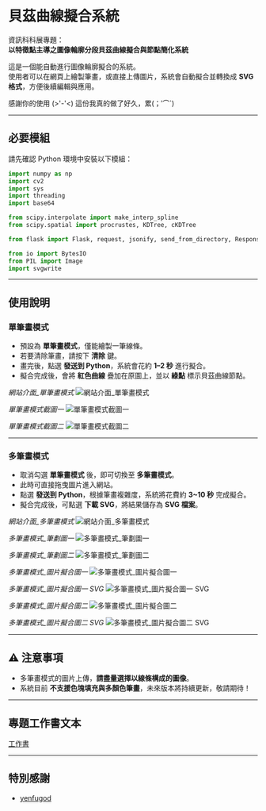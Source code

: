 

# 貝茲曲線擬合系統

資訊科科展專題：  
**以特徵點主導之圖像輪廓分段貝茲曲線擬合與節點簡化系統**

這是一個能自動進行圖像輪廓擬合的系統。  
使用者可以在網頁上繪製筆畫，或直接上傳圖片，系統會自動擬合並轉換成 **SVG 格式**，方便後續編輯與應用。  

感謝你的使用 (>'-'<) 這份我真的做了好久，累(；′⌒`)

---

## 必要模組

請先確認 Python 環境中安裝以下模組：

```python
import numpy as np
import cv2
import sys
import threading
import base64

from scipy.interpolate import make_interp_spline
from scipy.spatial import procrustes, KDTree, cKDTree

from flask import Flask, request, jsonify, send_from_directory, Response

from io import BytesIO
from PIL import Image 
import svgwrite
````

---

## 使用說明

### 單筆畫模式

* 預設為 **單筆畫模式**，僅能繪製一筆線條。
* 若要清除筆畫，請按下 **清除** 鍵。
* 畫完後，點選 **發送到 Python**，系統會花約 **1–2 秒** 進行擬合。
* 擬合完成後，會將 **紅色曲線** 疊加在原圖上，並以 **綠點** 標示貝茲曲線節點。

*網站介面_單筆畫模式*
![網站介面_單筆畫模式](https://github.com/James-JAJ/Bezier_Fitting_Tool/blob/main/img/%E5%96%AE%E7%AD%86%E7%95%AB%E6%A8%A1%E5%BC%8F_%E4%BB%8B%E9%9D%A2%E5%9C%96.png)


*單筆畫模式截圖一*
![單筆畫模式截圖一](https://github.com/James-JAJ/Bezier_Fitting_Tool/blob/main/img/%E5%96%AE%E7%AD%86%E7%95%AB%E6%A8%A1%E5%BC%8F_%E5%9C%96%E4%B8%80.png)


*單筆畫模式截圖二*
![單筆畫模式截圖二](https://github.com/James-JAJ/Bezier_Fitting_Tool/blob/main/img/%E5%96%AE%E7%AD%86%E7%95%AB%E6%A8%A1%E5%BC%8F_%E5%9C%96%E4%BA%8C.png)

---

### 多筆畫模式

* 取消勾選 **單筆畫模式** 後，即可切換至 **多筆畫模式**。
* 此時可直接拖曳圖片進入網站。
* 點選 **發送到 Python**，根據筆畫複雜度，系統將花費約 **3~10 秒** 完成擬合。
* 擬合完成後，可點選 **下載 SVG**，將結果儲存為 **SVG 檔案**。

*網站介面_多筆畫模式*
![網站介面_多筆畫模式](https://github.com/James-JAJ/Bezier_Fitting_Tool/blob/main/img/%E5%A4%9A%E7%AD%86%E7%95%AB%E6%A8%A1%E5%BC%8F_%E4%BB%8B%E9%9D%A2%E5%9C%96.png)


*多筆畫模式_筆劃圖一*
![多筆畫模式_筆劃圖一](https://github.com/James-JAJ/Bezier_Fitting_Tool/blob/main/img/%E5%A4%9A%E7%AD%86%E7%95%AB%E6%A8%A1%E5%BC%8F_%E7%AD%86%E7%95%AB%E5%9C%96%E4%B8%80.png)


*多筆畫模式_筆劃圖二*
![多筆畫模式_筆劃圖二](https://github.com/James-JAJ/Bezier_Fitting_Tool/blob/main/img/%E5%A4%9A%E7%AD%86%E7%95%AB%E6%A8%A1%E5%BC%8F_%E7%AD%86%E7%95%AB%E5%9C%96%E4%BA%8C.png)


*多筆畫模式_圖片擬合圖一*
![多筆畫模式_圖片擬合圖一](https://github.com/James-JAJ/Bezier_Fitting_Tool/blob/main/img/%E5%A4%9A%E7%AD%86%E7%95%AB%E6%A8%A1%E5%BC%8F_%E5%9C%96%E5%83%8F%E4%B8%80.png)


*多筆畫模式_圖片擬合圖一 SVG*
![多筆畫模式_圖片擬合圖一 SVG](https://github.com/James-JAJ/Bezier_Fitting_Tool/blob/main/img/%E5%A4%9A%E7%AD%86%E7%95%AB%E6%A8%A1%E5%BC%8F_%E5%9C%96%E5%83%8F%E4%B8%80SVG.png)


*多筆畫模式_圖片擬合圖二*
![多筆畫模式_圖片擬合圖二](https://github.com/James-JAJ/Bezier_Fitting_Tool/blob/main/img/%E5%A4%9A%E7%AD%86%E7%95%AB%E6%A8%A1%E5%BC%8F_%E5%9C%96%E5%83%8F%E4%BA%8C.png)


*多筆畫模式_圖片擬合圖二 SVG*
![多筆畫模式_圖片擬合圖二 SVG](https://github.com/James-JAJ/Bezier_Fitting_Tool/blob/main/img/%E5%A4%9A%E7%AD%86%E7%95%AB%E6%A8%A1%E5%BC%8F_%E5%9C%96%E5%83%8F%E4%BA%8CSVG.png)

---

## ⚠️ 注意事項

* 多筆畫模式的圖片上傳，**請盡量選擇以線條構成的圖像**。
* 系統目前 **不支援色塊填充與多顏色筆畫**，未來版本將持續更新，敬請期待！

---

##  專題工作書文本

[工作書](https://github.com/James-JAJ/Bezier_Fitting_Tool/blob/main/%E4%BB%A5%E7%89%B9%E5%BE%B5%E9%BB%9E%E4%B8%BB%E5%B0%8E%E4%B9%8B%E5%9C%96%E5%83%8F%E8%BC%AA%E5%BB%93%E5%88%86%E6%AE%B5%E8%B2%9D%E8%8C%B2%E6%9B%B2%E7%B7%9A%E6%93%AC%E5%90%88%E8%88%87%E7%AF%80%E9%BB%9E%E7%B0%A1%E5%8C%96%E7%B3%BB%E7%B5%B1.pdf)

---

##  特別感謝

* [yenfugod]()




